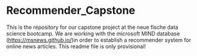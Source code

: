 # Recommender_Capstone
This is the repository for our capstone project at the neue fische data science bootcamp. We are working with the microsoft MIND database (https://msnews.github.io/)in order to establish a recommender system for online news articles. This readme file is only provisional!
